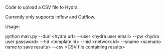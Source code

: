 Code to upload a CSV file to Hydra.

Currently only supports Inflow and Outflow.

Usage:

python main.py --durl \<hydra url\> --user \<hydra user email\> --pw \<hydra user password\> --tid \<template id\> --nid \<network id\> --sname \<scenario name to save results\> --csv \<CSV file containing results\>